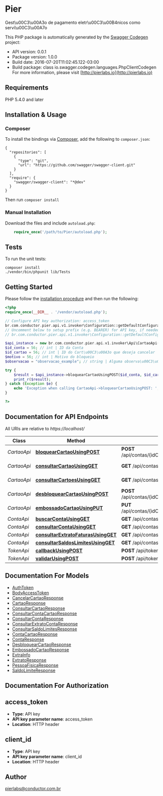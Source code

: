 # Pier
Gest\u00C3\u00A3o de pagamento eletr\u00C3\u00B4nicos como servi\u00C3\u00A7o

This PHP package is automatically generated by the [Swagger Codegen](https://github.com/swagger-api/swagger-codegen) project:

- API version: 0.0.1
- Package version: 1.0.0
- Build date: 2016-07-20T11:02:45.122-03:00
- Build package: class io.swagger.codegen.languages.PhpClientCodegen
For more information, please visit [http://pierlabs.io](http://pierlabs.io)

## Requirements

PHP 5.4.0 and later

## Installation & Usage
### Composer

To install the bindings via [Composer](http://getcomposer.org/), add the following to `composer.json`:

```
{
  "repositories": [
    {
      "type": "git",
      "url": "https://github.com/swagger/swagger-client.git"
    }
  ],
  "require": {
    "swagger/swagger-client": "*@dev"
  }
}
```

Then run `composer install`

### Manual Installation

Download the files and include `autoload.php`:

```php
    require_once('/path/to/Pier/autoload.php');
```

## Tests 

To run the unit tests:

```
composer install
./vendor/bin/phpunit lib/Tests
```

## Getting Started

Please follow the [installation procedure](#installation--usage) and then run the following:

```php
<?php
require_once(__DIR__ . '/vendor/autoload.php');

// Configure API key authorization: access_token
br.com.conductor.pier.api.v1.invoker\Configuration::getDefaultConfiguration()->setApiKey('access_token', 'YOUR_API_KEY');
// Uncomment below to setup prefix (e.g. BEARER) for API key, if needed
// br.com.conductor.pier.api.v1.invoker\Configuration::getDefaultConfiguration()->setApiKeyPrefix('access_token', 'BEARER');

$api_instance = new br.com.conductor.pier.api.v1.invoker\Api\CartaoApi();
$id_conta = 56; // int | ID da Conta
$id_cartao = 56; // int | ID do Cart\u00C3\u00A3o que deseja cancelar
$motivo = 56; // int | Motivo do bloqueio
$observacao = "observacao_example"; // string | Alguma observa\u00C3\u00A7\u00C3\u00A3o para o bloqueio

try {
    $result = $api_instance->bloquearCartaoUsingPOST($id_conta, $id_cartao, $motivo, $observacao);
    print_r($result);
} catch (Exception $e) {
    echo 'Exception when calling CartaoApi->bloquearCartaoUsingPOST: ', $e->getMessage(), "\n";
}

?>
```

## Documentation for API Endpoints

All URIs are relative to *https://localhost/*

Class | Method | HTTP request | Description
------------ | ------------- | ------------- | -------------
*CartaoApi* | [**bloquearCartaoUsingPOST**](docs/CartaoApi.md#bloquearcartaousingpost) | **POST** /api/contas/{idConta}/cartoes/{idCartao}/bloquear | Bloqueia um cart\u00C3\u00A3o
*CartaoApi* | [**consultarCartaoUsingGET**](docs/CartaoApi.md#consultarcartaousingget) | **GET** /api/contas/{idConta}/cartoes/{idCartao} | Retorna um cart\u00C3\u00A3o
*CartaoApi* | [**consultarCartoesUsingGET**](docs/CartaoApi.md#consultarcartoesusingget) | **GET** /api/contas/{idConta}/cartoes | Retorna todos os cart\u00C3\u00B5es
*CartaoApi* | [**desbloquearCartaoUsingPOST**](docs/CartaoApi.md#desbloquearcartaousingpost) | **POST** /api/contas/{idConta}/cartoes/{idCartao}/desbloquear | Desbloqueia um cart\u00C3\u00A3o
*CartaoApi* | [**embossadoCartaoUsingPUT**](docs/CartaoApi.md#embossadocartaousingput) | **PUT** /api/contas/{idConta}/cartoes/{idCartao}/embossado | Embossado
*ContaApi* | [**buscarContaUsingGET**](docs/ContaApi.md#buscarcontausingget) | **GET** /api/contas/buscar | Buscar contas
*ContaApi* | [**consultarContaUsingGET**](docs/ContaApi.md#consultarcontausingget) | **GET** /api/contas/{idConta} | Retorna uma conta
*ContaApi* | [**consultarExtratoFaturasUsingGET**](docs/ContaApi.md#consultarextratofaturasusingget) | **GET** /api/contas/{idConta}/faturas | Retorna os extratos
*ContaApi* | [**consultarSaldosLimitesUsingGET**](docs/ContaApi.md#consultarsaldoslimitesusingget) | **GET** /api/contas/{idConta}/limites | Retorna o limite
*TokenApi* | [**callbackUsingPOST**](docs/TokenApi.md#callbackusingpost) | **POST** /api/tokens/callback | /tokens/callback
*TokenApi* | [**validarUsingPOST**](docs/TokenApi.md#validarusingpost) | **POST** /api/tokens/validar | /tokens/validar


## Documentation For Models

 - [AuthToken](docs/AuthToken.md)
 - [BodyAccessToken](docs/BodyAccessToken.md)
 - [CancelarCartaoResponse](docs/CancelarCartaoResponse.md)
 - [CartaoResponse](docs/CartaoResponse.md)
 - [ConsultarCartaoResponse](docs/ConsultarCartaoResponse.md)
 - [ConsultarContaCartaoResponse](docs/ConsultarContaCartaoResponse.md)
 - [ConsultarContaResponse](docs/ConsultarContaResponse.md)
 - [ConsultarExtratoContaResponse](docs/ConsultarExtratoContaResponse.md)
 - [ConsultarSaldoLimitesResponse](docs/ConsultarSaldoLimitesResponse.md)
 - [ContaCartaoResponse](docs/ContaCartaoResponse.md)
 - [ContaResponse](docs/ContaResponse.md)
 - [DesbloquearCartaoResponse](docs/DesbloquearCartaoResponse.md)
 - [EmbossadoCartaoResponse](docs/EmbossadoCartaoResponse.md)
 - [ExtraInfo](docs/ExtraInfo.md)
 - [ExtratoResponse](docs/ExtratoResponse.md)
 - [PessoaFisicaResponse](docs/PessoaFisicaResponse.md)
 - [SaldoLimiteResponse](docs/SaldoLimiteResponse.md)


## Documentation For Authorization


## access_token

- **Type**: API key 
- **API key parameter name**: access_token
- **Location**: HTTP header

## client_id

- **Type**: API key 
- **API key parameter name**: client_id
- **Location**: HTTP header


## Author

pierlabs@conductor.com.br


